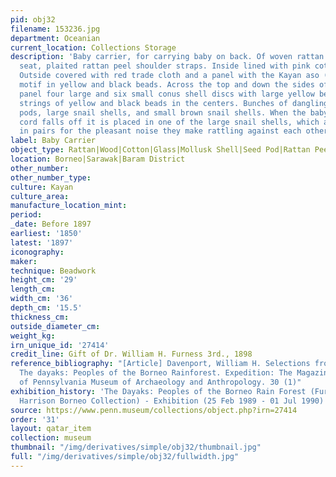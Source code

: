 ```yaml
---
pid: obj32
filename: 153236.jpg
department: Oceanian
current_location: Collections Storage
description: 'Baby carrier, for carrying baby on back. Of woven rattan with wooden
  seat, plaited rattan peel shoulder straps. Inside lined with pink cotton trade cloth.
  Outside covered with red trade cloth and a panel with the Kayan aso (dragon dog)
  motif in yellow and black beads. Across the top and down the sides of the beaded
  panel four large and six small conus shell discs with large yellow beads and short
  strings of yellow and black beads in the centers. Bunches of dangling charms: seed
  pods, large snail shells, and small brown snail shells. When the baby''s umbilical
  cord falls off it is placed in one of the large snail shells, which are often attached
  in pairs for the pleasant noise they make rattling against each other.'
label: Baby Carrier
object_type: Rattan|Wood|Cotton|Glass|Mollusk Shell|Seed Pod|Rattan Peel
location: Borneo|Sarawak|Baram District
other_number:
other_number_type:
culture: Kayan
culture_area:
manufacture_location_mint:
period:
_date: Before 1897
earliest: '1850'
latest: '1897'
iconography:
maker:
technique: Beadwork
height_cm: '29'
length_cm:
width_cm: '36'
depth_cm: '15.5'
thickness_cm:
outside_diameter_cm:
weight_kg:
irn_unique_id: '27414'
credit_line: Gift of Dr. William H. Furness 3rd., 1898
reference_bibliography: "[Article] Davenport, William H. Selections from the Exhibition:
  The dayaks: Peoples of the Borneo Rainforest. Expedition: The Magazine of the University
  of Pennsylvania Museum of Archaeology and Anthropology. 30 (1)"
exhibition_history: 'The Dayaks: Peoples of the Borneo Rain Forest (Furness, Hiller,
  Harrison Borneo Collection) - Exhibition (25 Feb 1989 - 01 Jul 1990)'
source: https://www.penn.museum/collections/object.php?irn=27414
order: '31'
layout: qatar_item
collection: museum
thumbnail: "/img/derivatives/simple/obj32/thumbnail.jpg"
full: "/img/derivatives/simple/obj32/fullwidth.jpg"
---
```

